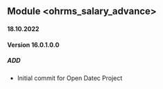 ## Module <ohrms_salary_advance>

#### 18.10.2022
#### Version 16.0.1.0.0
##### ADD
- Initial commit for Open Datec Project
